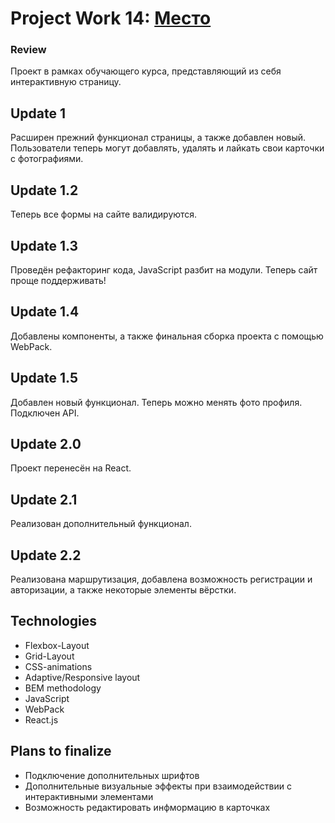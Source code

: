 # Project Work 14: [Место](https://feuerfrie1.github.io/mesto/)

### Review

Проект в рамках обучающего курса, представляющий из себя интерактивную страницу. 

## Update 1

Расширен прежний функционал страницы, а также добавлен новый. Пользователи теперь могут добавлять, удалять и лайкать свои карточки с фотографиями.

## Update 1.2

Теперь все формы на сайте валидируются.

## Update 1.3

Проведён рефакторинг кода, JavaScript разбит на модули. Теперь сайт проще поддерживать!

## Update 1.4

Добавлены компоненты, а также финальная сборка проекта с помощью WebPack.

## Update 1.5

Добавлен новый функционал. Теперь можно менять фото профиля. Подключен API.

## Update 2.0

Проект перенесён на React.

## Update 2.1

Реализован дополнительный функционал.

## Update 2.2

Реализована маршрутизация, добавлена возможность регистрации и авторизации, а также некоторые элементы вёрстки.

## Technologies

  - Flexbox-Layout
  - Grid-Layout
  - CSS-animations
  - Adaptive/Responsive layout
  - BEM methodology
  - JavaScript
  - WebPack
  - React.js
  
## Plans to finalize

- Подключение дополнительных шрифтов
- Дополнительные визуальные эффекты при взаимодействии с интерактивными элементами
- Возможность редактировать инфмормацию в карточках
